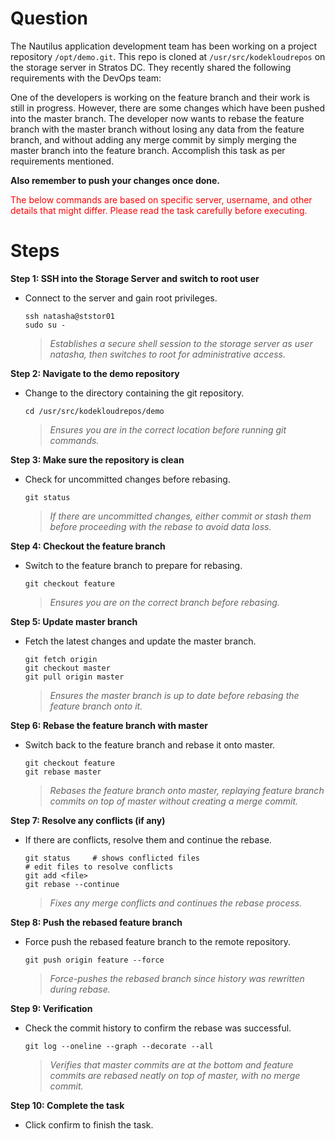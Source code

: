 # Question
The Nautilus application development team has been working on a project repository `/opt/demo.git`. This repo is cloned at `/usr/src/kodekloudrepos` on the storage server in Stratos DC. They recently shared the following requirements with the DevOps team:

One of the developers is working on the feature branch and their work is still in progress. However, there are some changes which have been pushed into the master branch. The developer now wants to rebase the feature branch with the master branch without losing any data from the feature branch, and without adding any merge commit by simply merging the master branch into the feature branch. Accomplish this task as per requirements mentioned.

**Also remember to push your changes once done.**

<span style="color: red;">The below commands are based on specific server, username, and other details that might differ. Please read the task carefully before executing.</span>

# Steps

**Step 1: SSH into the Storage Server and switch to root user**
- Connect to the server and gain root privileges.
  ```
  ssh natasha@ststor01
  sudo su -
  ```
  > *Establishes a secure shell session to the storage server as user natasha, then switches to root for administrative access.*

**Step 2: Navigate to the demo repository**
- Change to the directory containing the git repository.
  ```
  cd /usr/src/kodekloudrepos/demo
  ```
  > *Ensures you are in the correct location before running git commands.*

**Step 3: Make sure the repository is clean**
- Check for uncommitted changes before rebasing.
  ```
  git status
  ```
  > *If there are uncommitted changes, either commit or stash them before proceeding with the rebase to avoid data loss.*

**Step 4: Checkout the feature branch**
- Switch to the feature branch to prepare for rebasing.
  ```
  git checkout feature
  ```
  > *Ensures you are on the correct branch before rebasing.*

**Step 5: Update master branch**
- Fetch the latest changes and update the master branch.
  ```
  git fetch origin
  git checkout master
  git pull origin master
  ```
  > *Ensures the master branch is up to date before rebasing the feature branch onto it.*

**Step 6: Rebase the feature branch with master**
- Switch back to the feature branch and rebase it onto master.
  ```
  git checkout feature
  git rebase master
  ```
  > *Rebases the feature branch onto master, replaying feature branch commits on top of master without creating a merge commit.*

**Step 7: Resolve any conflicts (if any)**
- If there are conflicts, resolve them and continue the rebase.
  ```
  git status     # shows conflicted files
  # edit files to resolve conflicts
  git add <file>
  git rebase --continue
  ```
  > *Fixes any merge conflicts and continues the rebase process.*

**Step 8: Push the rebased feature branch**
- Force push the rebased feature branch to the remote repository.
  ```
  git push origin feature --force
  ```
  > *Force-pushes the rebased branch since history was rewritten during rebase.*

**Step 9: Verification**
- Check the commit history to confirm the rebase was successful.
  ```
  git log --oneline --graph --decorate --all
  ```
  > *Verifies that master commits are at the bottom and feature commits are rebased neatly on top of master, with no merge commit.*

**Step 10: Complete the task**
- Click confirm to finish the task.